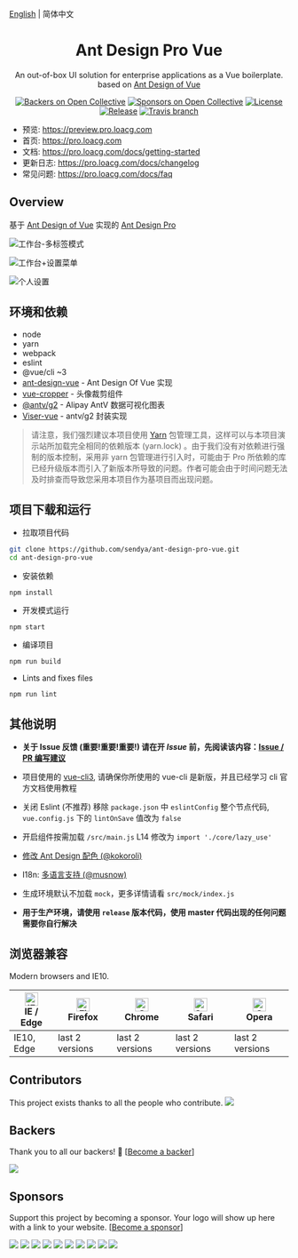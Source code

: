 [English](./README.md) | 简体中文

<h1 align="center">Ant Design Pro Vue</h1>
<div align="center">
An out-of-box UI solution for enterprise applications as a Vue boilerplate. based on  <a href="https://vuecomponent.github.io/ant-design-vue/docs/vue/introduce-cn/" target="_blank">Ant Design of Vue</a>
</div>

<div align="center">

[![Backers on Open Collective](https://opencollective.com/ant-design-pro-vue/backers/badge.svg)](#backers) [![Sponsors on Open Collective](https://opencollective.com/ant-design-pro-vue/sponsors/badge.svg)](#sponsors) [![License](https://img.shields.io/npm/l/package.json.svg?style=flat)](https://github.com/sendya/ant-design-pro-vue/blob/master/LICENSE)
[![Release](https://img.shields.io/github/release/sendya/ant-design-pro-vue.svg?style=flat)](https://github.com/sendya/ant-design-pro-vue/releases/latest)
[![Travis branch](https://travis-ci.org/sendya/ant-design-pro-vue.svg?branch=master)](https://travis-ci.org/sendya/ant-design-pro-vue)

</div>

- 预览: https://preview.pro.loacg.com
- 首页: https://pro.loacg.com
- 文档: https://pro.loacg.com/docs/getting-started
- 更新日志: https://pro.loacg.com/docs/changelog
- 常见问题: https://pro.loacg.com/docs/faq


Overview
----

基于 [Ant Design of Vue](https://vuecomponent.github.io/ant-design-vue/docs/vue/introduce-cn/) 实现的 [Ant Design Pro](https://pro.ant.design/) 

![工作台-多标签模式](https://static-2.loacg.com/open/static/github/20190224163345.jpg)

![工作台+设置菜单](https://static-2.loacg.com/open/static/github/20181126112124.png)

![个人设置](https://static-2.loacg.com/open/static/github/20180916-134251.png)


环境和依赖
----

- node
- yarn
- webpack
- eslint
- @vue/cli ~3
- [ant-design-vue](https://github.com/vueComponent/ant-design-vue) - Ant Design Of Vue 实现
- [vue-cropper](https://github.com/xyxiao001/vue-cropper) - 头像裁剪组件
- [@antv/g2](https://antv.alipay.com/zh-cn/index.html) - Alipay AntV 数据可视化图表
- [Viser-vue](https://viserjs.github.io/docs.html#/viser/guide/installation)  - antv/g2 封装实现

> 请注意，我们强烈建议本项目使用 [Yarn](https://yarnpkg.com/) 包管理工具，这样可以与本项目演示站所加载完全相同的依赖版本 (yarn.lock) 。由于我们没有对依赖进行强制的版本控制，采用非 yarn 包管理进行引入时，可能由于 Pro 所依赖的库已经升级版本而引入了新版本所导致的问题。作者可能会由于时间问题无法及时排查而导致您采用本项目作为基项目而出现问题。



项目下载和运行
----

- 拉取项目代码
```bash
git clone https://github.com/sendya/ant-design-pro-vue.git
cd ant-design-pro-vue
```

- 安装依赖
```
npm install
```

- 开发模式运行
```
npm start
```

- 编译项目
```
npm run build
```

- Lints and fixes files
```
npm run lint
```



其他说明
----

- **关于 Issue 反馈 (重要!重要!重要!) 请在开 *Issue* 前，先阅读该内容：[Issue / PR 编写建议](https://github.com/sendya/ant-design-pro-vue/issues/90)** 

- 项目使用的 [vue-cli3](https://cli.vuejs.org/guide/), 请确保你所使用的 vue-cli 是新版，并且已经学习 cli 官方文档使用教程

- 关闭 Eslint (不推荐) 移除 `package.json` 中 `eslintConfig` 整个节点代码, `vue.config.js` 下的 `lintOnSave` 值改为 `false`

- 开启组件按需加载 `/src/main.js` L14 修改为 `import './core/lazy_use'`

- [修改 Ant Design 配色 (@kokoroli)](https://github.com/kokoroli/antd-awesome/blob/master/docs/Ant_Design_%E6%A0%B7%E5%BC%8F%E8%A6%86%E7%9B%96.md)

- I18n: [多语言支持 (@musnow)](./src/locales/index.js)

- 生成环境默认不加载 `mock`，更多详情请看 `src/mock/index.js`

- **用于生产环境，请使用 `release` 版本代码，使用 master 代码出现的任何问题需要你自行解决**

## 浏览器兼容

Modern browsers and IE10.

| [<img src="https://raw.githubusercontent.com/alrra/browser-logos/master/src/edge/edge_48x48.png" alt="IE / Edge" width="24px" height="24px" />](http://godban.github.io/browsers-support-badges/)</br>IE / Edge | [<img src="https://raw.githubusercontent.com/alrra/browser-logos/master/src/firefox/firefox_48x48.png" alt="Firefox" width="24px" height="24px" />](http://godban.github.io/browsers-support-badges/)</br>Firefox | [<img src="https://raw.githubusercontent.com/alrra/browser-logos/master/src/chrome/chrome_48x48.png" alt="Chrome" width="24px" height="24px" />](http://godban.github.io/browsers-support-badges/)</br>Chrome | [<img src="https://raw.githubusercontent.com/alrra/browser-logos/master/src/safari/safari_48x48.png" alt="Safari" width="24px" height="24px" />](http://godban.github.io/browsers-support-badges/)</br>Safari | [<img src="https://raw.githubusercontent.com/alrra/browser-logos/master/src/opera/opera_48x48.png" alt="Opera" width="24px" height="24px" />](http://godban.github.io/browsers-support-badges/)</br>Opera |
| --- | --- | --- | --- | --- |
| IE10, Edge | last 2 versions | last 2 versions | last 2 versions | last 2 versions |


## Contributors

This project exists thanks to all the people who contribute. 
<a href="https://github.com/sendya/ant-design-pro-vue/graphs/contributors"><img src="https://opencollective.com/ant-design-pro-vue/contributors.svg?width=890&button=false" /></a>


## Backers

Thank you to all our backers! 🙏 [[Become a backer](https://opencollective.com/ant-design-pro-vue#backer)]

<a href="https://opencollective.com/ant-design-pro-vue#backers" target="_blank"><img src="https://opencollective.com/ant-design-pro-vue/backers.svg?width=890"></a>


## Sponsors

Support this project by becoming a sponsor. Your logo will show up here with a link to your website. [[Become a sponsor](https://opencollective.com/ant-design-pro-vue#sponsor)]

<a href="https://opencollective.com/ant-design-pro-vue/sponsor/0/website" target="_blank"><img src="https://opencollective.com/ant-design-pro-vue/sponsor/0/avatar.svg"></a>
<a href="https://opencollective.com/ant-design-pro-vue/sponsor/1/website" target="_blank"><img src="https://opencollective.com/ant-design-pro-vue/sponsor/1/avatar.svg"></a>
<a href="https://opencollective.com/ant-design-pro-vue/sponsor/2/website" target="_blank"><img src="https://opencollective.com/ant-design-pro-vue/sponsor/2/avatar.svg"></a>
<a href="https://opencollective.com/ant-design-pro-vue/sponsor/3/website" target="_blank"><img src="https://opencollective.com/ant-design-pro-vue/sponsor/3/avatar.svg"></a>
<a href="https://opencollective.com/ant-design-pro-vue/sponsor/4/website" target="_blank"><img src="https://opencollective.com/ant-design-pro-vue/sponsor/4/avatar.svg"></a>
<a href="https://opencollective.com/ant-design-pro-vue/sponsor/5/website" target="_blank"><img src="https://opencollective.com/ant-design-pro-vue/sponsor/5/avatar.svg"></a>
<a href="https://opencollective.com/ant-design-pro-vue/sponsor/6/website" target="_blank"><img src="https://opencollective.com/ant-design-pro-vue/sponsor/6/avatar.svg"></a>
<a href="https://opencollective.com/ant-design-pro-vue/sponsor/7/website" target="_blank"><img src="https://opencollective.com/ant-design-pro-vue/sponsor/7/avatar.svg"></a>
<a href="https://opencollective.com/ant-design-pro-vue/sponsor/8/website" target="_blank"><img src="https://opencollective.com/ant-design-pro-vue/sponsor/8/avatar.svg"></a>
<a href="https://opencollective.com/ant-design-pro-vue/sponsor/9/website" target="_blank"><img src="https://opencollective.com/ant-design-pro-vue/sponsor/9/avatar.svg"></a>

